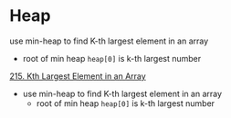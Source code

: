 # Heap

use min-heap to find K-th largest element in an array
- root of min heap `heap[0]` is k-th largest number


[215. Kth Largest Element in an Array](../../projects/leetcode-python/leetcode_215_kth_largest_element_in_an_array.py)
- use min-heap to find K-th largest element in an array
    - root of min heap `heap[0]` is k-th largest number

